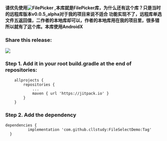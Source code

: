 
#### 请优先使用![FilePicker](https://github.com/imLibo/FilePicker/tree/master) ,本库就是FilePicker库，为什么还有这个库？只是当时的远程库版本v0.0.5_alpha对于我的项目来说不适合 功能实现不了，远程库单选文件五返回值，二作者的本地库却可以，作者的本地库用在我的项目里，很多错 所以就有了这个库。本库使用AndroidX



### Share this release:

[![](https://jitpack.io/v/cllstudy/FileSelectDemo.svg)](https://jitpack.io/#cllstudy/FileSelectDemo)


### Step 1. Add it in your root build.gradle at the end of repositories:

```
	allprojects {
		repositories {
			...
			maven { url 'https://jitpack.io' }
		}
	}
  ```

  ### Step 2. Add the dependency
  
  ```
 dependencies {
	        implementation 'com.github.cllstudy:FileSelectDemo:Tag'
	}
  ```
